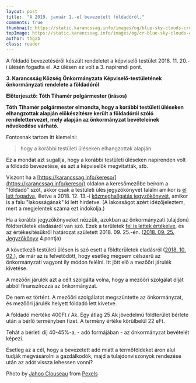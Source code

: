 ```yaml
---
layout: post
title:  "A 2019. január 1.-el bevezetett földadóról."
comments: true
thumbnail: https://static.karancssag.info/images/og/blue-sky-clouds-crop-388415.jpg
topImage: https://static.karancssag.info/images/og/cr-blue-sky-clouds-crop-388415.jpg
author: thgab
class: reader
---
```

A földadó bevezetéséről készült rendeletet a képviselő testület 2018. 11. 20.-i ülésén fogadta el.
Az ülésen ez volt a 3. napirendi pont.

**3\. Karancsság Község Önkormányzata Képviselő-testületének önkormányzati rendelete a földadóról**

**Előterjesztő: Tóth Tihamér polgármester (írásos)**

**Tóth Tihamér polgármester elmondta, hogy a korábbi testületi üléseken elhangzottak alapján előkészítésre került a földadóról szóló rendelettervezet, mely alapján az önkormányzat bevételeinek növekedése várható.**

Fontosnak tartom itt kiemelni:

>hogy a korábbi testületi üléseken elhangzottak alapján

Ez a mondat azt sugallja, hogy a korábbi testületi üléseken napirenden volt a földadó bevezetése, és azt a képviselők megvitatták, stb.

Viszont ha a [https://karancssag.info/kereso/](https://karancssag.info/kereso/) oldalon a keresőmezőbe beírom a "földadó" szót, akkor csak a testületi ülés jegyzőkönyvét találni amikor is [el lett fogadva](https://static.karancssag.info/download/2018_11_20.pdf), illetve a 2018. 12. 13.-i [közmeghallgatás jegyzőkönyvét](https://static.karancssag.info/download/2018_12_13.pdf), amikor is a falu "lakosságának" ki lett hirdetve. (A lakosságot azért idézőjeleztem, mert a megjelentek száma ezt indokolja.)

Ha a korábbi jegyzőkönyveket nézzük, azokban az önkormányzati tulajdonú földterületek eladásáról van szó. Ezek a területek [fel is lettek értékelve](https://static.karancssag.info/download/2018_09_25_melleklet.pdf), és az értékesítésükről határozat született 2018. 09. 25.-én. ([2018. 09. 25. Jegyzőkönyv](https://static.karancssag.info/download/2018_09_25.pdf) 4.pontja)

A következő testületi ülésen is szó esett a földterületek eladásról ([2018. 10. 02.](https://static.karancssag.info/download/2018_10_02.pdf)), de már az is felvetődött, hogy esetleg mégsem célszerű az önkormányzati vagyont ily módon felélni. Itt jött elő a mezőőri járulék kivetése.

A mezőőri járulék azt a célt szolgálta volna, hogy a mezőőri szolgálat díját abból finanszírozza az önkormányzat.

De nem ez történt. A mezőőri szolgálatot megszüntette az önkormányzat, és mezőőri járulék helyett földadó lett kivetve.

A földadó mértéke 400Ft / Ak. Egy átlag 25 Ak jövedelmű földterület bérlete után a bérlő terményben fizet. A termény értéke körülbelül 22 eFt.

Tehát a bérleti díj 40-45%-a, - adó formájában - az önkormányzat bevételét képezi.

Esetleg az a cél, hogy a bevezetett adó miatt a termőföldeket áron alul tudják megvásárolni a gazdálkodók, majd a tulajdonviszonyok rendezése után az adót vissza lehessen vonni?

Photo by [Jahoo Clouseau](https://www.pexels.com/@jahoo?utm_content=attributionCopyText&utm_medium=referral&utm_source=pexels) from [Pexels](https://www.pexels.com/photo/agriculture-countryside-crop-cropland-388415/?utm_content=attributionCopyText&utm_medium=referral&utm_source=pexels)
